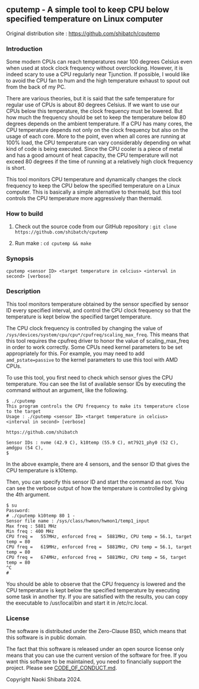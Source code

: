 ## cputemp - A simple tool to keep CPU below specified temperature on Linux computer

Original distribution site : https://github.com/shibatch/cputemp


### Introduction

Some modern CPUs can reach temperatures near 100 degrees Celsius even
when used at stock clock frequency without overclocking. However, it
is indeed scary to use a CPU regularly near Tjunction. If possible, I
would like to avoid the CPU fan to hum and the high temperature
exhaust to spout out from the back of my PC.

There are various theories, but it is said that the safe temperature
for regular use of CPUs is about 80 degrees Celsius. If we want to use
our CPUs below this temperature, the clock frequency must be
lowered. But how much the frequency should be set to keep the
temperature below 80 degrees depends on the ambient temperature. If a
CPU has many cores, the CPU temperature depends not only on the clock
frequency but also on the usage of each core. More to the point, even
when all cores are running at 100% load, the CPU temperature can vary
considerably depending on what kind of code is being executed. Since
the CPU cooler is a piece of metal and has a good amount of heat
capacity, the CPU temperature will not exceed 80 degrees if the time
of running at a relatively high clock frequency is short.

This tool monitors CPU temperature and dynamically changes the clock
frequency to keep the CPU below the specified temperature on a Linux
computer. This is basically a simple alternative to thermald, but this
tool controls the CPU temperature more aggressively than thermald.


### How to build

1. Check out the source code from our GitHub repository :
`git clone https://github.com/shibatch/cputemp`

2. Run make :
`cd cputemp && make`


### Synopsis

`cputemp <sensor ID> <target temperature in celcius> <interval in second> [verbose]`


### Description

This tool monitors temperature obtained by the sensor specified by
sensor ID every specified interval, and control the CPU clock
frequency so that the temperature is kept below the specified target
temperature.

The CPU clock frequency is controlled by changing the value of
`/sys/devices/system/cpu/cpu*/cpufreq/scaling_max_freq`.  This means
that this tool requires the cpufreq driver to honor the value of
scaling_max_freq in order to work correctly. Some CPUs need kernel
parameters to be set appropriately for this. For example, you may
need to add `amd_pstate=passive` to the kernel parameters to use
this tool with AMD CPUs.

To use this tool, you first need to check which sensor gives the CPU
temperature. You can see the list of available sensor IDs by executing
the command without an argument, like the following.

```
$ ./cputemp
This program controls the CPU frequency to make its temperature close to the target
Usage : ./cputemp <sensor ID> <target temperature in celcius> <interval in second> [verbose]

https://github.com/shibatch

Sensor IDs : nvme (42.9 C), k10temp (55.9 C), mt7921_phy0 (52 C), amdgpu (54 C),
$
```

In the above example, there are 4 sensors, and the sensor ID that
gives the CPU temperature is k10temp.

Then, you can specify this sensor ID and start the command as
root. You can see the verbose output of how the temperature is
controlled by giving the 4th argument.

```
$ su
Password:
# ./cputemp k10temp 80 1 -
Sensor file name : /sys/class/hwmon/hwmon1/temp1_input
Max freq : 5881 MHz
Min freq : 400 MHz
CPU freq =   557MHz, enforced freq =  5881MHz, CPU temp = 56.1, target temp = 80
CPU freq =   619MHz, enforced freq =  5881MHz, CPU temp = 56.1, target temp = 80
CPU freq =   674MHz, enforced freq =  5881MHz, CPU temp = 56, target temp = 80
^C
#
```

You should be able to observe that the CPU frequency is lowered and
the CPU temperature is kept below the specified temperature by
executing some task in another tty. If you are satisfied with the
results, you can copy the executable to /usr/local/bin and start it in
/etc/rc.local.


### License

The software is distributed under the Zero-Clause BSD, which means
that this software is in public domain.

The fact that this software is released under an open source license
only means that you can use the current version of the software for
free. If you want this software to be maintained, you need to
financially support the project. Please see
[CODE_OF_CONDUCT.md](https://github.com/shibatch/nofreelunch?tab=coc-ov-file).

Copyright Naoki Shibata 2024.
